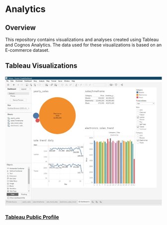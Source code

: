 # Analytics
## Overview
This repository contains visualizations and analyses created using Tableau and Cognos Analytics. The data used for these visualizations is based on an E-commerce dataset.
## Tableau Visualizations
### ![alt text](Tableau-Dashboard.jpg)
### [Tableau Public Profile](https://public.tableau.com/app/profile/hassan.mehmood10/vizzes)
